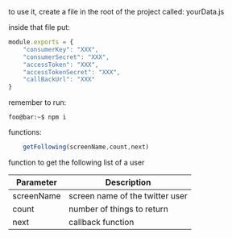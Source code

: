 to use it, create a file in the root of the project 
called: yourData.js

inside that file put:

```javascript
module.exports = {  
    "consumerKey": "XXX",  
    "consumerSecret": "XXX",   
    "accessToken": "XXX",  
    "accessTokenSecret": "XXX",  
    "callBackUrl": "XXX"  
}
```

remember to run:

```console
foo@bar:~$ npm i 
```


functions:

```javascript
    getFollowing(screenName,count,next)
```

function to get the following list of a user

| Parameter     | Description   |  
| ------------- | ------------- |  
| screenName | screen name of the twitter user |  
| count | number of things to return|  
|next|callback function|  